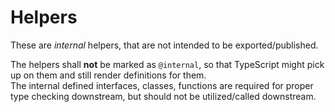 # Helpers

These are _internal_ helpers, that are not intended to be exported/published.

The helpers shall **not** be marked as `@internal`, so that TypeScript might pick up on them and still render definitions for them.  
The internal defined interfaces, classes, functions are required for proper type checking downstream, but should not be utilized/called downstream.
